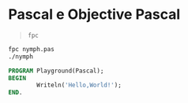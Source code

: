 # Pascal e Objective Pascal
> `fpc`

~~~bash
fpc nymph.pas
./nymph
~~~

~~~pascal
PROGRAM Playground(Pascal);
BEGIN   
        Writeln('Hello,World!');
END. 
~~~